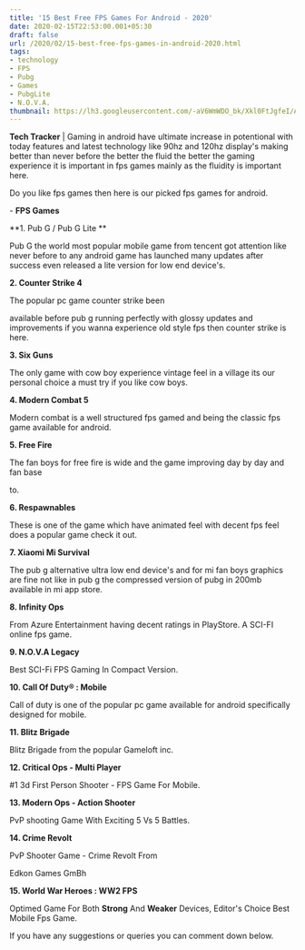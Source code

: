 ```yaml
---
title: '15 Best Free FPS Games For Android - 2020'
date: 2020-02-15T22:53:00.001+05:30
draft: false
url: /2020/02/15-best-free-fps-games-in-android-2020.html
tags: 
- technology
- FPS
- Pubg
- Games
- PubgLite
- N.O.V.A.
thumbnail: https://lh3.googleusercontent.com/-aV6WmWDO_bk/Xkl0FtJgfeI/AAAAAAAABHw/OTKDaEvWfP4InvzFDJEDgqt2fS-xl1FIACLcBGAsYHQ/s1600/IMG_20200216_221923_750.jpg
---
```


**Tech Tracker** | Gaming in android have ultimate increase in potentional with today features and latest technology like 90hz and 120hz display's making better than never before the better the fluid the better the gaming experience it is important in fps games mainly as the fluidity is important here.

  

Do you like fps games then here is our picked fps games for android.

  

\- **FPS Games**

  

**1\. Pub G / Pub G Lite **

  

Pub G the world most popular mobile game from tencent got attention like never before to any android game has launched many updates after success even released a lite version for low end device's.

  

**2\. Counter Strike 4**

  

The popular pc game counter strike been

available before pub g running perfectly with glossy updates and improvements if you wanna experience old style fps then counter strike is here.

  

**3\. Six Guns**

  

The only game with cow boy experience vintage feel in a village its our personal choice a must try if you like cow boys.

  

**4\. Modern Combat 5**

  

Modern combat is a well structured fps gamed and being the classic fps game available for android.

  

**5\. Free Fire**

  

The fan boys for free fire is wide and the game improving day by day and fan base

to.

  

**6\. Respawnables**

  

These is one of the game which have animated feel with decent fps feel does a popular game check it out.

  

**7\. Xiaomi Mi Survival**

  

The pub g alternative ultra low end device's and for mi fan boys graphics are fine not like in pub g the compressed version of pubg in 200mb available in mi app store.

  

**8\. Infinity Ops**

  

From Azure Entertainment having decent ratings in PlayStore. A SCI-FI online fps game.

  

**9\. N.O.V.A Legacy**

  

Best SCI-Fi FPS Gaming In Compact Version.

  

**10\. Call Of Duty® : Mobile**

  

Call of duty is one of the popular pc game available for android specifically designed for mobile.

  

**11\. Blitz Brigade**

  

Blitz Brigade from the popular Gameloft inc. 

  

**12\. Critical Ops - Multi Player**

  

#1 3d First Person Shooter - FPS Game For Mobile.

  

**13\. Modern Ops - Action Shooter**

  

PvP shooting Game With Exciting 5 Vs 5 Battles.

  

**14\. Crime Revolt**

  

PvP Shooter Game - Crime Revolt From

Edkon Games GmBh

  

**15\. World War Heroes : WW2 FPS**

  

Optimed Game For Both **Strong** And **Weaker** Devices, Editor's Choice Best Mobile Fps Game.

  

  

  

If you have any suggestions or queries you can comment down below.